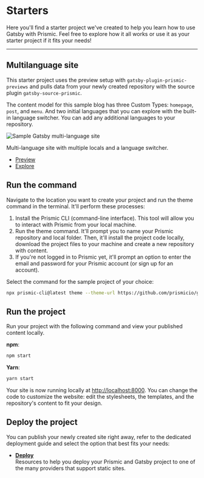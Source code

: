 # Starters

Here you'll find a starter project we've created to help you learn how to use Gatsby with Prismic. Feel free to explore how it all works or use it as your starter project if it fits your needs!

---

## Multilanguage site

This starter project uses the preview setup with `gatsby-plugin-prismic-previews` and pulls data from your newly created repository with the source plugin `gatsby-source-prismic`.

The content model for this sample blog has three Custom Types: `homepage`, `post`, and `menu`. And two initial languages that you can explore with the built-in language switcher. You can add any additional languages to your repository.

![Sample Gatsby multi-language site](https://images.prismic.io/prismicio-docs-v3/a4a44978-317a-48db-b846-2199af209f02_multi-lang.png?auto=compress,format&rect=55,0,1167,772&w=470&h=311)

Multi-language site with multiple locals and a language switcher.

- [Preview](https://gatsby-prismic-multi-language-site.vercel.app/)
- [Explore](https://github.com/prismicio/gatsby-multi-language-site)

## Run the command

Navigate to the location you want to create your project and run the theme command in the terminal. It'll perform these processes:

1. Install the Prismic CLI (command-line interface). This tool will allow you to interact with Prismic from your local machine.
1. Run the theme command. It'll prompt you to name your Prismic repository and local folder. Then, it'll install the project code locally, download the project files to your machine and create a new repository with content.
1. If you're not logged in to Prismic yet, it'll prompt an option to enter the email and password for your Prismic account (or sign up for an account).

Select the command for the sample project of your choice:

```bash
npx prismic-cli@latest theme --theme-url https://github.com/prismicio/gatsby-multi-language-site --conf prismic-configuration.js
```

## Run the project

Run your project with the following command and view your published content locally.

**npm**:

```bash
npm start
```

**Yarn**:

```bash
yarn start
```

Your site is now running locally at [http://localhost:8000](http://localhost:8000/). You can change the code to customize the website: edit the stylesheets, the templates, and the repository's content to fit your design.

## Deploy the project

You can publish your newly created site right away, refer to the dedicated deployment guide and select the option that best fits your needs:

- [**Deploy**](./07-deploy.md)<br/>Resources to help you deploy your Prismic and Gatsby project to one of the many providers that support static sites.
